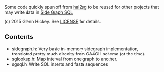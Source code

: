 Some code quickly spun off from [hal2sg](https://github.com/glennhickey/hal2sg) to be reused for other projects that may write data in  [Side Graph SQL](https://github.com/ga4gh/schemas/wiki/Human-Genome-Variation-Reference-(HGVR)-Pilot-Project#graph-format)

(c) 2015 Glenn Hickey. See [LICENSE](https://github.com/glennhickey/hal2sg/blob/development/LICENSE) for details.

## Contents

* sidegraph.h: Very basic in-memory sidegraph implementation, translated pretty much direclty from GA4GH schema (at the time). 
* sglookup.h: Map interval from one graph to another. 
* sgsql.h: Write SQL inserts and fasta sequences
